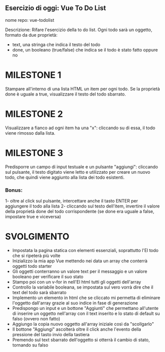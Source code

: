## Esercizio di oggi: Vue To Do List

nome repo: vue-todolist

Descrizione:
Rifare l'esercizio della to do list.
Ogni todo sarà un oggetto, formato da due proprietà:

- text, una stringa che indica il testo del todo
- done, un booleano (true/false) che indica se il todo è stato fatto oppure no

# MILESTONE 1

Stampare all'interno di una lista HTML un item per ogni todo.
Se la proprietà done è uguale a true, visualizzare il testo del todo sbarrato.

# MILESTONE 2

Visualizzare a fianco ad ogni item ha una "x": cliccando su di essa, il todo viene rimosso dalla lista.

# MILESTONE 3

Predisporre un campo di input testuale e un pulsante "aggiungi": cliccando sul pulsante, il testo digitato viene letto e utilizzato per creare un nuovo todo, che quindi viene aggiunto alla lista dei todo esistenti.

### Bonus:

1- oltre al click sul pulsante, intercettare anche il tasto ENTER per aggiungere il todo alla lista
2- cliccando sul testo dell'item, invertire il valore della proprietà done del todo corrispondente (se done era uguale a false, impostare true e viceversa)

# SVOLGIMENTO

- Impostata la pagina statica con elementi essenziali, soprattutto l'El todo che si ripeterà più volte
- Inizializzo la mia app Vue mettendo nei data un array che conterrà oggetti todo starter
- Gli oggetti conterranno un valore text per il messaggio e un valore booleano per verificare il suo stato
- Stampo poi con un v-for in nell'El html tutti gli oggetti dell'array
- Controllo la variabile booleana, se impostata sul vero vorrà dire che il text del todo sarà sbarrato
- Implemento un elemento in html che se cliccato mi permetta di eliminare l'oggetto dall'array grazie al suo indice in fase di generazione
- Predispongo un input e un bottone "Aggiunti" che permettano all'utente di inserire un oggetto nell'array con il text inserito e lo stato di default su falso (ovvero non fatto)
- Aggiungo la copia nuovo oggetto all'array iniziale così da "scollgarlo"
- Il bottone "Aggiungi" ascolterà oltre il click anche l'evento della pressione del tasto invio della tastiera
- Premendo sul text sbarrato dell'oggetto si otterrà il cambio di stato, tornando su falso
